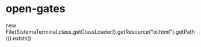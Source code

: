 # open-gates

new File(SistemaTerminal.class.getClassLoader().getResource("oi.html").getPath()).exists()